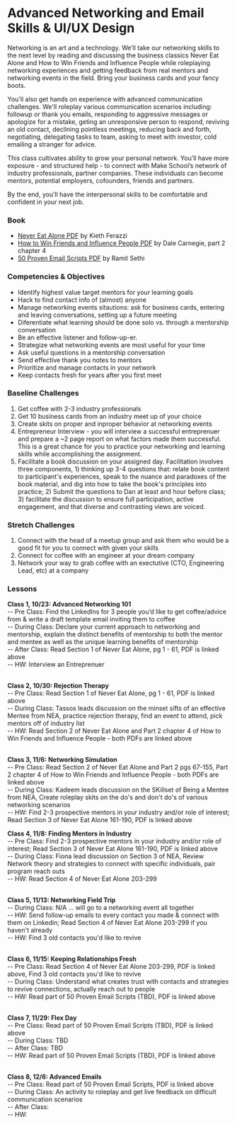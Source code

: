# Advanced Networking and Email Skills & UI/UX Design

Networking is an art and a technology. We’ll take our networking skills to the next level by reading and discussing the business classics Never Eat Alone and How to Win Friends and Influence People while roleplaying networking experiences and getting feedback from real mentors and networking events in the field. Bring your business cards and your fancy boots.

You'll also get hands on experience with advanced communication challenges. We'll roleplay various communication scenarios including: followup or thank you emails, responding to aggressive messages or apologize for a mistake, geting an unresponsive person to respond, reviving an old contact, declining pointless meetings, reducing back and forth, negotiating, delegating tasks to team, asking to meet with investor, cold emailing a stranger for advice.

This class cultivates ability to grow your personal network. You’ll have more exposure - and structured help - to connect with Make School’s network of industry professionals, partner companies. These individuals can become mentors, potential employers, cofounders, friends and partners.

By the end, you’ll have the interpersonal skills to be comfortable and confident in your next job.

### Book
* [Never Eat Alone PDF](http://www.r-5.org/files/books/ethology/corporate/behaviour/Keith_Ferrazzi_Tahl_Raz-Never_Eat_Alone-EN.pdf) by Kieth Ferazzi
* [How to Win Friends and Influence People PDF](http://images.kw.com/docs/2/1/2/212345/1285134779158_htwfaip.pdf) by Dale Carnegie, part 2 chapter 4
* [50 Proven Email Scripts PDF](https://drive.google.com/file/d/0B5OY6XRGtYXpSFl4WmR0X09CMmc/view?usp=sharing) by Ramit Sethi

### Competencies & Objectives
* Identify highest value target mentors for your learning goals
* Hack to find contact info of (almost) anyone
* Manage networking events sitautions: ask for business cards, entering and leaving conversations, setting up a future meeting
* Diferentiate what learning should be done solo vs. through a mentorship conversation
* Be an effective listener and follow-up-er.
* Strategize what networking events are most useful for your time
* Ask useful questions in a mentorship conversation
* Send effective thank you notes to mentors
* Prioritize and manage contacts in your network
* Keep contacts fresh for years after you first meet

### Baseline Challenges
1. Get coffee with 2-3 industry professionals
1. Get 10 business cards from an industry meet up of your choice
1. Create skits on proper and inproper behavior at networking events
1. Entrepreneur Interview - you will interview a successful entreprenuer and prepare a ~2 page report on what factors made them successful. This is a great chance for you to practice your networking and learning skills while accomplishing the assignment.
1. Facilitate a book discussion on your assigned day. Facilitation involves three components, 1) thinking up 3-4 questions that: relate book content to participant's experiences, speak to the nuance and paradoxes of the book material, and dig into how to take the book's principles into practice; 2) Submit the questions to Dan at least and hour before class; 3) facilitate the discussion to ensure full participation, active engagement, and that diverse and contrasting views are voiced.

### Stretch Challenges
1. Connect with the head of a meetup group and ask them who would be a good fit for you to connect with given your skills
1. Connect for coffee with an engineer at your dream company
1. Network your way to grab coffee with an exectutive (CTO, Engineering Lead, etc) at a company

### Lessons
**Class 1, 10/23: Advanced Networking 101** <br />
-- Pre Class: Find the LinkedIns for 3 people you’d like to get coffee/advice from & write a draft template email inviting them to coffee <br />
-- During Class: Declare your current approach to networking and mentorship, explain the distinct benefits of mentorship to both the mentor and mentee as well as the unique learning benefits of mentorship <br />
-- After Class: Read Section 1 of Never Eat Alone, pg 1 - 61, PDF is linked above <br />
-- HW: Interview an Entreprenuer<br /> <br />

**Class 2, 10/30: Rejection Therapy** <br />
-- Pre Class: Read Section 1 of Never Eat Alone, pg 1 - 61, PDF is linked above<br />
-- During Class: Tassos leads discussion on the minset sifts of an effective Mentee from NEA, practice rejection therapy, find an event to attend, pick mentors off of industry list <br />
-- HW: Read Section 2 of Never Eat Alone and Part 2 chapter 4 of How to Win Friends and Influence People - both PDFs are linked above  <br /> <br />

**Class 3, 11/6: Networking Simulation** <br />
-- Pre Class: Read Section 2 of Never Eat Alone and Part 2 pgs 67-155, Part 2 chapter 4 of How to Win Friends and Influence People - both PDFs are linked above<br />
-- During Class: Kadeem leads discussion on the SKillset of Being a Mentee from NEA, Create roleplay skits on the do's and don't do's of various networking scenarios <br />
-- HW: Find 2-3 prospective mentors in your industry and/or role of interest; Read Section 3 of Never Eat Alone 161-190, PDF is linked above <br />

**Class 4, 11/8: Finding Mentors in Industry** <br />
-- Pre Class: Find 2-3 prospective mentors in your industry and/or role of interest; Read Section 3 of Never Eat Alone 161-190, PDF is linked above <br />
-- During Class: Fiona lead discussion on Section 3 of NEA, Review Network theory and strategies to connect with specific individuals, pair program reach outs <br />
-- HW:  Read Section 4 of Never Eat Alone 203-299 <br /> <br />

**Class 5, 11/13: Networking Field Trip** <br />
-- During Class: N/A ... will go to a networking event all together <br />
-- HW: Send follow-up emails to every contact you made & connect with them on Linkedin; Read Section 4 of Never Eat Alone 203-299 if you haven't already <br /> 
-- HW:  Find 3 old contacts you'd like to revive  <br /> <br />

**Class 6, 11/15: Keeping Relationships Fresh** <br />
-- Pre Class: Read Section 4 of Never Eat Alone 203-299, PDF is linked above, Find 3 old contacts you'd like to revive  <br />
-- During Class: Understand what creates trust with contacts and strategies to revive connections, actually reach out to people <br />
-- HW: Read part of 50 Proven Email Scripts (TBD), PDF is linked above <br /> <br />

**Class 7, 11/29: Flex Day** <br />
-- Pre Class: Read part of 50 Proven Email Scripts (TBD), PDF is linked above<br />
-- During Class: TBD <br />
-- After Class: TBD <br />
-- HW: Read part of 50 Proven Email Scripts (TBD), PDF is linked above <br /> <br />

**Class 8, 12/6: Advanced Emails** <br />
-- Pre Class: Read part of 50 Proven Email Scripts, PDF is linked above<br />
-- During Class: An activity to roleplay and get live feedback on difficult communication scenarios <br />
-- After Class: <br />
-- HW: <br /> <br />
